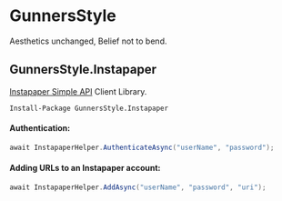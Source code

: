 GunnersStyle
======================
Aesthetics unchanged, Belief not to bend.

GunnersStyle.Instapaper
------
[Instapaper Simple API](https://www.instapaper.com/api/simple) Client Library.

    Install-Package GunnersStyle.Instapaper
#### Authentication:
```C#
await InstapaperHelper.AuthenticateAsync("userName", "password");
```
#### Adding URLs to an Instapaper account:
```C#
await InstapaperHelper.AddAsync("userName", "password", "uri");
```
